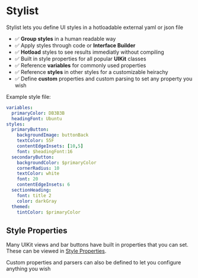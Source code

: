# Stylist

Stylist lets you define UI styles in a hotloadable external yaml or json file

- ✅ **Group styles** in a human readable way
- ✅ Apply styles through code or **Interface Builder**
- ✅ **Hotload** styles to see results immediatly without compiling
- ✅ Built in style properties for all popular **UIKit** classes
- ✅ Reference **variables** for commonly used properties
- ✅ Reference **styles** in other styles for a customizable heirachy
- ✅ Define **custom** properties and custom parsing to set any property you wish

Example style file:

```yaml
variables:
  primaryColor: DB3B3B
  headingFont: Ubuntu
styles:
  primaryButton:
    backgroundImage: buttonBack
    textColor: 55F
    contentEdgeInsets: [10,5]
    font: $headingFont:16
  secondaryButton:
    backgroundColor: $primaryColor
    cornerRadius: 10
    textColor: white
    font: 20
    contentEdgeInsets: 6
  sectionHeading:
    font: title 2
    color: darkGray
  themed:
    tintColor: $primaryColor		
```

## Style Properties
Many UIKit views and bar buttons have built in properties that you can set. These can be viewed in [Style Properties](docs/StyleProperties.MD).

Custom properties and parsers can also be defined to let you configure anything you wish
